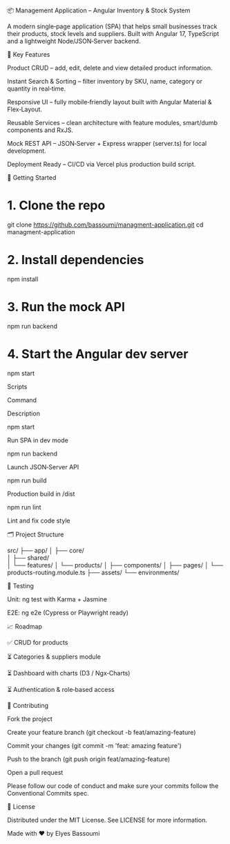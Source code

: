  📦 Management Application – Angular Inventory & Stock System



 
 A modern single‑page application (SPA) that helps small businesses track their products, stock levels and suppliers. Built with Angular 17, TypeScript and a lightweight Node/JSON‑Server backend.



🔑 Key Features

Product CRUD – add, edit, delete and view detailed product information.

Instant Search & Sorting – filter inventory by SKU, name, category or quantity in real‑time.

Responsive UI – fully mobile‑friendly layout built with Angular Material & Flex‑Layout.

Reusable Services – clean architecture with feature modules, smart/dumb components and RxJS.

Mock REST API – JSON‑Server + Express wrapper (server.ts) for local development.

Deployment Ready – CI/CD via Vercel plus production build script.

🚀 Getting Started

# 1. Clone the repo
git clone https://github.com/bassoumi/managment-application.git
cd managment-application

# 2. Install dependencies
npm install

# 3. Run the mock API
npm run backend        

# 4. Start the Angular dev server
npm start              

Scripts

Command

Description

npm start

Run SPA in dev mode

npm run backend

Launch JSON‑Server API

npm run build

Production build in /dist

npm run lint

Lint and fix code style

🗂️ Project Structure

src/
├── app/
│   ├── core/       
│   ├── shared/     
│   └── features/
│       └── products/
│           ├── components/
│           ├── pages/
│           └── products-routing.module.ts
├── assets/
└── environments/

🧪 Testing

Unit: ng test with Karma + Jasmine

E2E: ng e2e (Cypress or Playwright ready)

📈 Roadmap

✅ CRUD for products

⏳ Categories & suppliers module

⏳ Dashboard with charts (D3 / Ngx‑Charts)

⏳ Authentication & role‑based access

🤝 Contributing

Fork the project

Create your feature branch (git checkout -b feat/amazing-feature)

Commit your changes (git commit -m 'feat: amazing feature')

Push to the branch (git push origin feat/amazing-feature)

Open a pull request

Please follow our code of conduct and make sure your commits follow the Conventional Commits spec.

📜 License

Distributed under the MIT License. See LICENSE for more information.

Made with ❤️ by Elyes Bassoumi

